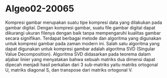 # Algeo02-20065
Kompresi gambar merupakan suatu tipe kompresi data yang dilakukan pada gambar digital. Dengan kompresi gambar, suatu file gambar digital dapat dikurangi ukuran filenya dengan baik tanpa mempengaruhi kualitas gambar secara signifikan. Terdapat berbagai metode dan algoritma yang digunakan untuk kompresi gambar pada zaman modern ini.
Salah satu algoritma yang dapat digunakan untuk kompresi gambar adalah algoritma SVD
(Singular Value Decomposition). Algoritma SVD didasarkan pada teorema dalam aljabar
linier yang menyatakan bahwa sebuah matriks dua dimensi dapat dipecah menjadi hasil
perkalian dari 3 sub-matriks yaitu matriks ortogonal U, matriks diagonal S, dan transpose
dari matriks ortogonal V.

